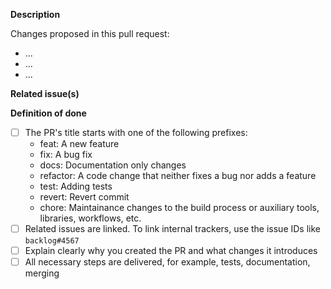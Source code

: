 <!--   Thank you for your contribution. Before you submit the pull request:
1. Follow contributing guidelines, templates, the recommended Git workflow, and any related documentation.
2. Read and submit the required Contributor Licence Agreements (https://github.com/kyma-project/community/blob/main/CONTRIBUTING.md#agreements-and-licenses).
3. Test your changes and attach their results to the pull request.
4. Update the relevant documentation.

If the pull request requires a decision, follow the [decision-making process](https://github.com/kyma-project/community/blob/main/docs/governance/01-governance.md) and replace the PR's template with the [decision record template](https://github.com/kyma-project/community/blob/main/.github/ISSUE_TEMPLATE/decision-record.md).
-->

**Description**

Changes proposed in this pull request:

- ...
- ...
- ...

**Related issue(s)**

<!-- If you refer to a particular issue, provide its number. For example, `Resolves #123`, `Fixes #43`, or `See also #33`. -->

**Definition of done**

- [ ] The PR's title starts with one of the following prefixes:
  - feat: A new feature
  - fix: A bug fix
  - docs: Documentation only changes
  - refactor: A code change that neither fixes a bug nor adds a feature
  - test: Adding tests
  - revert: Revert commit
  - chore: Maintainance changes to the build process or auxiliary tools, libraries, workflows, etc.
- [ ] Related issues are linked. To link internal trackers, use the issue IDs like `backlog#4567`
- [ ] Explain clearly why you created the PR and what changes it introduces
- [ ] All necessary steps are delivered, for example, tests, documentation, merging
